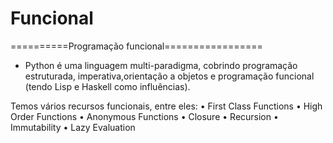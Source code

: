 # Funcional
 
==========Programação funcional=================

* Python é uma linguagem multi-paradigma, cobrindo programação estruturada, imperativa,orientação a objetos e programação funcional  (tendo Lisp e Haskell como influências).


Temos vários recursos funcionais, entre eles:
• First Class Functions
• High Order Functions
• Anonymous Functions
• Closure
• Recursion
• Immutability
• Lazy Evaluation
